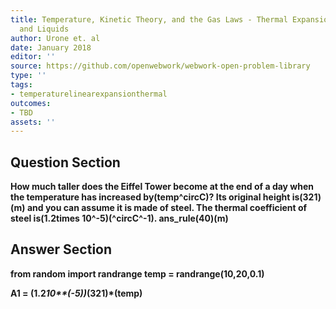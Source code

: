 ```yaml
---
title: Temperature, Kinetic Theory, and the Gas Laws - Thermal Expansion of Solids
  and Liquids
author: Urone et. al
date: January 2018
editor: ''
source: https://github.com/openwebwork/webwork-open-problem-library
type: ''
tags:
- temperaturelinearexpansionthermal
outcomes:
- TBD
assets: ''
---
```


## Question Section 

<b>
How much taller does the Eiffel Tower become at the end of a day when the temperature has increased by(temp^circC)? Its original height is(321)(m) and you can assume it is made of steel. The thermal coefficient of steel is(1.2times 10^-5)(^circC^-1).
ans_rule(40)(m)



## Answer Section

from random import randrange
temp = randrange(10,20,0.1)

A1 = (1.2*10**(-5))*(321)*(temp)